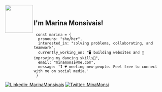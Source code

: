 <img  align='left' src="https://media.giphy.com/media/kDkUNHvbB6vjqeWSyp/giphy.gif" width="90"><br />

<h2>I'm Marina Monsivais!</h2>

     const marina = {
      pronouns: "she/her",
      interested_in: "solving problems, collaborating, and teamwork",
      currently_working_on: "🖥️ building websites and 💃improving my dancing skills🕺",
      email: "minamonsi@me.com",
      message: 'I ♥️ meeting new people. Feel free to connect with me on social media.'
     }
     
 [![Linkedin: MarinaMonsivais](https://img.shields.io/badge/-MarinaMonsivais-blue?style=flat-square&logo=Linkedin&logoColor=white&link=https://www.linkedin.com/in/thaianebraga/)](https://www.linkedin.com/in/marinamonsivais-webdev/)
  [![Twitter: MinaMonsi ](https://img.shields.io/twitter/follow/MinaMonsi?style=social)](https://twitter.com/minamonsi)
<!--
**MinaMonsi/MinaMonsi** is a ✨ _special_ ✨ repository because its `README.md` (this file) appears on your GitHub profile.
